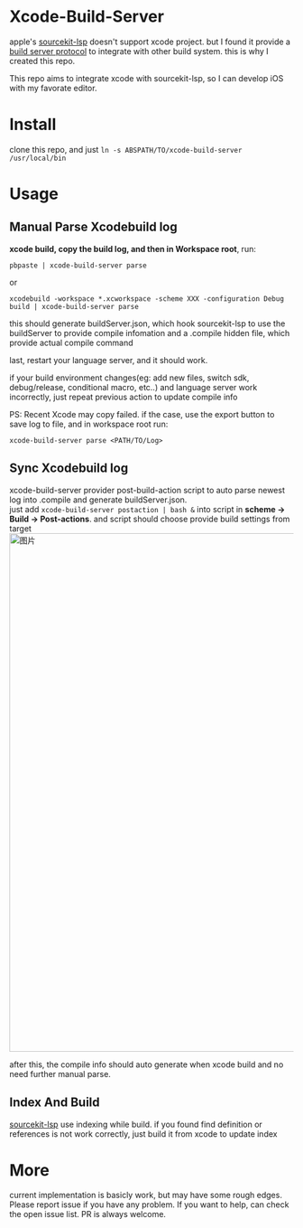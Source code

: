 # Xcode-Build-Server

apple's [sourcekit-lsp](https://github.com/apple/sourcekit-lsp) doesn't support xcode project. but I found it provide a [build server protocol](https://build-server-protocol.github.io/docs/specification.html) to integrate with other build system. this is why I created this repo.

This repo aims to integrate xcode with sourcekit-lsp, so I can develop iOS with my favorate editor.

# Install
clone this repo, and just `ln -s ABSPATH/TO/xcode-build-server /usr/local/bin`

# Usage
## Manual Parse Xcodebuild log
**xcode build, copy the build log, and then in Workspace root**, run:

`pbpaste | xcode-build-server parse`

or

`xcodebuild -workspace *.xcworkspace -scheme XXX -configuration Debug build | xcode-build-server parse`

this should generate buildServer.json, which hook sourcekit-lsp to use the buildServer to provide compile infomation
and a .compile hidden file, which provide actual compile command

last, restart your language server, and it should work.

if your build environment changes(eg: add new files, switch sdk, debug/release, conditional macro, etc..) and language server work incorrectly, just repeat previous action to update compile info

PS: Recent Xcode may copy failed. if the case, use the export button to save log to file, and in workspace root run:

`xcode-build-server parse <PATH/TO/Log>`

## Sync Xcodebuild log
xcode-build-server provider post-build-action script to auto parse newest log into .compile and generate buildServer.json.  
just add `xcode-build-server postaction | bash &` into script in **scheme -> Build -> Post-actions**. and script should choose provide build settings from target
<img width="918" alt="图片" src="https://user-images.githubusercontent.com/3897953/178139213-cb655340-28f6-49f6-8e7d-666bb29e664f.png">

after this, the compile info should auto generate when xcode build and no need further manual parse.

## Index And Build
[sourcekit-lsp](https://github.com/apple/sourcekit-lsp#indexing-while-building) use indexing while build.
if you found find definition or references is not work correctly, just build it from xcode to update index

# More

current implementation is basicly work, but may have some rough edges. Please report issue if you have any problem. If you want to help, can check the open issue list. PR is always welcome.

